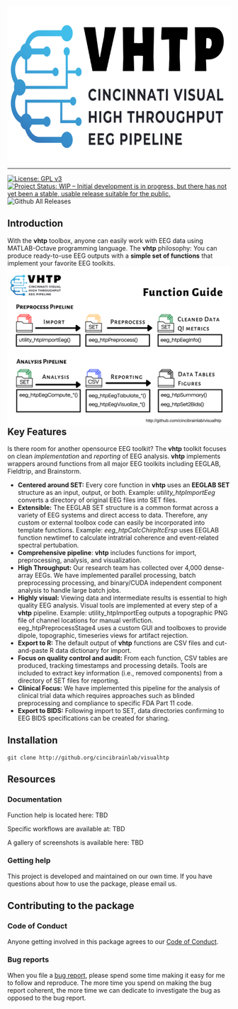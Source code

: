 <div align="center">
<a href='https://github.com/cincibrainlab/vhtp/'><img src="man/figures/logo.svg" height="350px"/></a>
<hr />
</div>

<!-- badges: start -->
[![License: GPL v3](https://img.shields.io/badge/License-GPLv3-blue.svg)](https://www.gnu.org/licenses/gpl-3.0)
[![Project Status: WIP – Initial development is in progress, but there has not yet been a stable, usable release suitable for the public.](https://www.repostatus.org/badges/latest/wip.svg)](https://www.repostatus.org/#wip)
![Github All Releases](https://img.shields.io/github/downloads/cincibrainlab/vhtp/total)
<!-- badges: end -->

## Introduction
With the **vhtp** toolbox, anyone can easily work with EEG data using MATLAB-Octave programming language. The **vhtp** philosophy: You can produce ready-to-use EEG outputs with a **simple set of functions** that implement your favorite EEG toolkits. 
<img src="man/figures/overview.svg" alt="vhtp functions" align="left" />

## Key Features
Is there room for another opensource EEG toolkit? The **vhtp** toolkit focuses on clean *implementation* and *reporting* of EEG analysis. **vhtp** implements wrappers around functions from all major EEG toolkits including EEGLAB, Fieldtrip, and Brainstorm.
  - **Centered around SET:** Every core function in **vhtp** uses an **EEGLAB SET** structure as an input, output, or both. Example: *utility_htpImportEeg* converts a directory of original EEG files into SET files.
  - **Extensible:** The EEGLAB SET structure is a common format across a variety of EEG systems and direct access to data. Therefore, any custom or external toolbox code can easily be incorporated into template functions. Example: *eeg_htpCalcChirpItcErsp* uses EEGLAB function newtimef to calculate intratrial coherence and event-related spectral pertubation. 
  - **Comprehensive pipeline**: **vhtp** includes functions for import, preprocessing, analysis, and visualization.
  - **High Throughput:** Our research team has collected over 4,000 dense-array EEGs. We have implemented parallel processing, batch preprocessing processing, and binary/CUDA independent component analysis to handle large batch jobs.
  - **Highly visual:** Viewing data and intermediate results is essential to high quality EEG analysis. Visual tools are implemented at every step of a **vhtp** pipeline. Example: utility_htpImportEeg outputs a topographic PNG file of channel locations for manual verifiction. eeg_htpPreprocessStage4 uses a custom GUI and toolboxes to provide dipole, topographic, timeseries views for artifact rejection.
  - **Export to R:** The default output of **vhtp** functions are CSV files and cut-and-paste R data dictionary for import. 
  - **Focus on quality control and audit:** From each function, CSV tables are produced, tracking timestamps and processing details. Tools are included to extract key information (i.e., removed components) from a directory of SET files for reporting.
  - **Clinical Focus:** We have implemented this pipeline for the analysis of clinical trial data which requires approaches such as blinded preprocessing and compliance to specific FDA Part 11 code.
  - **Export to BIDS:** Following import to SET, data directories confirming to EEG BIDS specifications can be created for sharing.



## Installation

    git clone http://github.org/cincibrainlab/visualhtp

## Resources

### Documentation

Function help is located here: TBD

Specific workflows are available at: TBD

A gallery of screenshots is available here: TBD

### Getting help

This project is developed and maintained on our own time. If you have
questions about how to use the package, please email us.

## Contributing to the package

### Code of Conduct

Anyone getting involved in this package agrees to our [Code of
Conduct](https://github.com/davidgohel/flextable/blob/master/CONDUCT.md).

### Bug reports

When you file a [bug
report](https://github.com/cincibrainlab/visualhtp/issues), please spend
some time making it easy for me to follow and reproduce. The more time
you spend on making the bug report coherent, the more time we can
dedicate to investigate the bug as opposed to the bug report.
